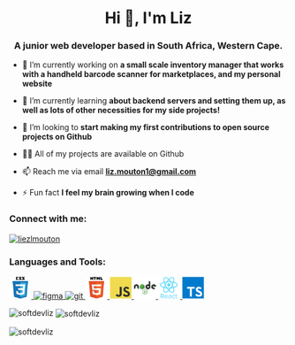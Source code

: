 <h1 align="center">Hi 👋, I'm Liz</h1>
<h3 align="center">A junior web developer based in South Africa, Western Cape.</h3>

- 🔭 I’m currently working on **a small scale inventory manager that works with a handheld barcode scanner for marketplaces, and my personal website**

- 🌱 I’m currently learning **about backend servers and setting them up, as well as lots of other necessities for my side projects!**

- 👯 I’m looking to **start making my first contributions to open source projects on Github**

- 👨‍💻 All of my projects are available on Github

- 📫 Reach me via email **liz.mouton1@gmail.com**

- ⚡ Fun fact **I feel my brain growing when I code**

<h3 align="left">Connect with me:</h3>
<p align="left">
<a href="https://linkedin.com/in/liezlmouton" target="blank"><img align="center" src="https://raw.githubusercontent.com/rahuldkjain/github-profile-readme-generator/master/src/images/icons/Social/linked-in-alt.svg" alt="liezlmouton" height="30" width="40" /></a>
</p>

<h3 align="left">Languages and Tools:</h3>
<p align="left"> <a href="https://www.w3schools.com/css/" target="_blank" rel="noreferrer"> <img src="https://raw.githubusercontent.com/devicons/devicon/master/icons/css3/css3-original-wordmark.svg" alt="css3" width="40" height="40"/> </a> <a href="https://www.figma.com/" target="_blank" rel="noreferrer"> <img src="https://www.vectorlogo.zone/logos/figma/figma-icon.svg" alt="figma" width="40" height="40"/> </a> <a href="https://git-scm.com/" target="_blank" rel="noreferrer"> <img src="https://www.vectorlogo.zone/logos/git-scm/git-scm-icon.svg" alt="git" width="40" height="40"/> </a> <a href="https://www.w3.org/html/" target="_blank" rel="noreferrer"> <img src="https://raw.githubusercontent.com/devicons/devicon/master/icons/html5/html5-original-wordmark.svg" alt="html5" width="40" height="40"/> </a> <a href="https://developer.mozilla.org/en-US/docs/Web/JavaScript" target="_blank" rel="noreferrer"> <img src="https://raw.githubusercontent.com/devicons/devicon/master/icons/javascript/javascript-original.svg" alt="javascript" width="40" height="40"/> </a> <a href="https://nodejs.org" target="_blank" rel="noreferrer"> <img src="https://raw.githubusercontent.com/devicons/devicon/master/icons/nodejs/nodejs-original-wordmark.svg" alt="nodejs" width="40" height="40"/> </a> <a href="https://reactjs.org/" target="_blank" rel="noreferrer"> <img src="https://raw.githubusercontent.com/devicons/devicon/master/icons/react/react-original-wordmark.svg" alt="react" width="40" height="40"/> </a> <a href="https://www.typescriptlang.org/" target="_blank" rel="noreferrer"> <img src="https://raw.githubusercontent.com/devicons/devicon/master/icons/typescript/typescript-original.svg" alt="typescript" width="40" height="40"/> </a> </p>

<p><img align="left" src="https://github-readme-stats.vercel.app/api/top-langs?username=softdevliz&show_icons=true&locale=en&layout=compact" alt="softdevliz" /></p>

<p>&nbsp;<img align="center" src="https://github-readme-stats.vercel.app/api?username=softdevliz&show_icons=true&locale=en" alt="softdevliz" /></p>

<p><img align="center" src="https://github-readme-streak-stats.herokuapp.com/?user=softdevliz&" alt="softdevliz" /></p>
